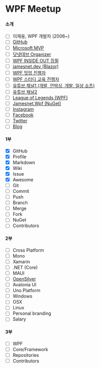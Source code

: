 # WPF Meetup

#### 소개
- [ ] 이재웅, WPF 개발자 (2006~)
- [ ] [GitHub](https://github.com/jamesnet214)
- [ ] [Microsoft MVP](https://mvp.microsoft.com/ko-KR/MVP/profile/5ca6ccaf-1cb4-ed11-b596-000d3a1ad36b)
- [ ] [닷넷데브 Organizer](https://forum.dotnetdev.kr/u/jamesnet214/summary)
- [ ] [WPF INSIDE OUT 집필](https://jamesnet.dev/books)
- [ ] [jamesnet.dev (Blazor)](https://jamesnet.dev)
- [ ] [WPF 밋업 진행자](https://github.com/jamesnet214/wpf-meetup)
- [ ] [WPF 스터디 교육 진행자](https://github.com/jamesnet214/wpf-study)
- [ ] [유튜브 채널1 (개발, 언박싱, 개발, 일상 쇼츠)](https://www.youtube.com/@jamesnet214)
- [ ] [유튜브 채널2](https://www.youtube.com/@rankinghistory_k)
- [ ] [League of Legends (WPF)](https://github.com/jamesnet214/leagueoflegends)
- [ ] [Jamesnet.Wpf (NuGet)](https://www.nuget.org/packages/Jamesnet.Wpf)
- [ ] [Instagram](https://instagram.com/jamesnet214)
- [ ] [Facebook](https://facebook.com/jamesnet214)
- [ ] [Twitter](https://twitter.com/jamesnet214)
- [ ] [Blog](https://blog.naver.com/jamesnet214)

#### 1부
- [x] GitHub
- [x] Profile
- [x] Markdown
- [x] Wiki
- [x] Issue
- [x] Awesome
- [ ] Git
- [ ] Commit
- [ ] Push
- [ ] Branch
- [ ] Merge
- [ ] Fork
- [ ] NuGet
- [ ] Contributors

#### 2부
- [ ] Cross Platform
- [ ] Mono
- [ ] Xamarin
- [ ] .NET (Core)
- [ ] MAUI
- [ ] [OpenSilver](https://opensilver.net/)
- [ ] Avalonia UI
- [ ] Uno Platform
- [ ] Windows
- [ ] OSX
- [ ] Linux
- [ ] Personal branding
- [ ] Salary

#### 3부
- [ ] WPF
- [ ] Core/Framework
- [ ] Repositories
- [ ] Contributors
